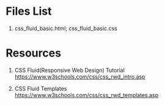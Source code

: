 # Files List
1. css_fluid_basic.html; css_fluid_basic.css
   
# Resources
1. CSS Fluid(Responsive Web Design) Tutorial 
   https://www.w3schools.com/css/css_rwd_intro.asp
   
2. CSS Fluid Templates
   https://www.w3schools.com/css/css_rwd_templates.asp
   
